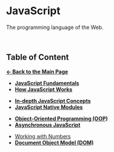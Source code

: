 # JavaScript

The programming language of the Web.

<br>

## Table of Content

[**&larr; Back to the Main Page**](./../README.md)

<div></div>

- [**JavaScript Fundamentals**](./intro/README.md)
- [**How JavaScript Works**](./how-js-works/README.md)

<div></div>

- [**In-depth JavaScript Concepts**](./in-depth/README.md)
- [**JavaScript Native Modules**](./folder/modules.md)

<div></div>

- [**Object-Oriented Programming (OOP)**](./oop/README.md)
- [**Asynchronous JavaScript**](./async/README.md)

<div></div>

- [Working with Numbers](./numbers/README.md)
- [**Document Object Model (DOM)**](./dom/README.md)

<br>

